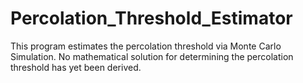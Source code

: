 # Percolation_Threshold_Estimator
This program estimates the percolation threshold via Monte Carlo Simulation. No mathematical solution for determining the percolation threshold has yet been derived. 
